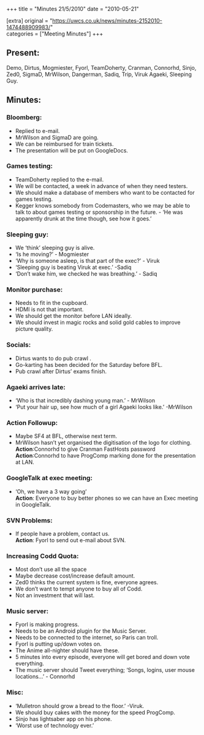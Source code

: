 +++
title = "Minutes 21/5/2010"
date = "2010-05-21"

[extra]
original = "https://uwcs.co.uk/news/minutes-2152010-1474488909983/"    
categories = ["Meeting Minutes"]
+++

## Present:

Demo, Dirtus, Mogmiester, Fyorl, TeamDoherty, Cranman, Connorhd, Sinjo, Zed0, SigmaD, MrWilson, Dangerman, Sadiq, Trip, Viruk Agaeki, Sleeping Guy.

## Minutes:

### Bloomberg:

  - Replied to e-mail.
  - MrWilson and SigmaD are going.
  - We can be reimbursed for train tickets.
  - The presentation will be put on GoogleDocs.

### Games testing:

  - TeamDoherty replied to the e-mail.
  - We will be contacted, a week in advance of when they need testers.
  - We should make a database of members who want to be contacted for games testing.
  - Kegger knows somebody from Codemasters, who we may be able to talk to about games testing or sponsorship in the future. - ‘He was apparently drunk at the time though, see how it goes.’

### Sleeping guy:

  - We ‘think’ sleeping guy is alive.
  - ‘Is he moving?’ - Mogmiester
  - ‘Why is someone asleep, is that part of the exec?’ - Viruk
  - ‘Sleeping guy is beating Viruk at exec.’ -Sadiq
  - ‘Don’t wake him, we checked he was breathing.’ - Sadiq

### Monitor purchase:

  - Needs to fit in the cupboard.
  - HDMI is not that important.
  - We should get the monitor before LAN ideally.
  - We should invest in magic rocks and solid gold cables to improve picture quality.

### Socials:

  - Dirtus wants to do pub crawl .
  - Go-karting has been decided for the Saturday before BFL.
  - Pub crawl after Dirtus’ exams finish.

### Agaeki arrives late:

  - ‘Who is that incredibly dashing young man.’ - MrWilson
  - ‘Put your hair up, see how much of a girl Agaeki looks like.’ -MrWilson

### Action Followup:

  - Maybe SF4 at BFL, otherwise next term.
  - MrWilson hasn’t yet organised the digitisation of the logo for clothing.  
    **Action**:Connorhd to give Cranman FastHosts password  
    **Action**:Connorhd to have ProgComp marking done for the presentation at LAN.

### GoogleTalk at exec meeting:

  - ‘Oh, we have a 3 way going’  
    **Action**: Everyone to buy better phones so we can have an Exec meeting in GoogleTalk.

### SVN Problems:

  - If people have a problem, contact us.  
    **Action**: Fyorl to send out e-mail about SVN.

### Increasing Codd Quota:

  - Most don’t use all the space
  - Maybe decrease cost/increase default amount.
  - Zed0 thinks the current system is fine, everyone agrees.
  - We don’t want to tempt anyone to buy all of Codd.
  - Not an investment that will last.

### Music server:

  - Fyorl is making progress.
  - Needs to be an Android plugin for the Music Server.
  - Needs to be connected to the internet, so Paris can troll.
  - Fyorl is putting up/down votes on.
  - The Anime all-nighter should have these.
  - 5 minutes into every episode, everyone will get bored and down vote everything.
  - The music server should Tweet everything; ‘Songs, logins, user mouse locations…’ - Connorhd

### Misc:

  - ‘Mulletron should grow a bread to the floor.’ -Viruk.
  - We should buy cakes with the money for the speed ProgComp.
  - Sinjo has lightsaber app on his phone.
  - ‘Worst use of technology ever.’
